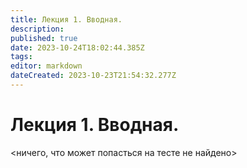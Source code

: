 ```yaml
---
title: Лекция 1. Вводная.
description: 
published: true
date: 2023-10-24T18:02:44.385Z
tags: 
editor: markdown
dateCreated: 2023-10-23T21:54:32.277Z
---
```


# Лекция 1. Вводная.

<ничего, что может попасться на тесте не найдено>